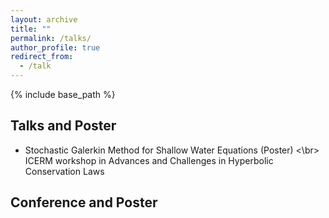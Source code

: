```yaml
---
layout: archive
title: ""
permalink: /talks/
author_profile: true
redirect_from:
  - /talk
---
```


{% include base_path %}

## Talks and Poster
* Stochastic Galerkin Method for Shallow Water Equations (Poster) <\br>
  ICERM workshop in Advances and Challenges in Hyperbolic Conservation Laws


## Conference and Poster

